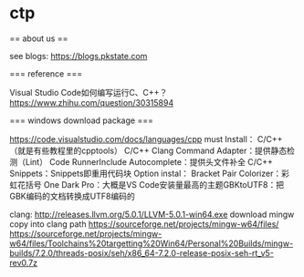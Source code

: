 # ctp


== about us ==

see blogs: https://blogs.pkstate.com

=== reference ===

Visual Studio Code如何编写运行C、C++？
https://www.zhihu.com/question/30315894

=== windows download package ===

https://code.visualstudio.com/docs/languages/cpp
  must Install：
    C/C++（就是有些教程里的cpptools）
    C/C++ Clang Command Adapter：提供静态检测（Lint）
    Code RunnerInclude Autocomplete：提供头文件补全
    C/C++ Snippets：Snippets即重用代码块
  Option instal：
    Bracket Pair Colorizer：彩虹花括号
    One Dark Pro：大概是VS Code安装量最高的主题GBKtoUTF8：把GBK编码的文档转换成UTF8编码的

clang: http://releases.llvm.org/5.0.1/LLVM-5.0.1-win64.exe
download mingw copy into clang path https://sourceforge.net/projects/mingw-w64/files/
https://sourceforge.net/projects/mingw-w64/files/Toolchains%20targetting%20Win64/Personal%20Builds/mingw-builds/7.2.0/threads-posix/seh/x86_64-7.2.0-release-posix-seh-rt_v5-rev0.7z

